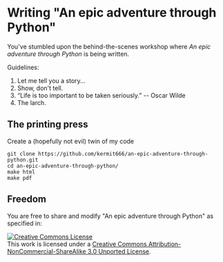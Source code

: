 Writing "An epic adventure through Python"
===========================================

You've stumbled upon the behind-the-scenes workshop where *An epic adventure 
through Python* is being written.

Guidelines:

 1. Let me tell you a story...
 2. Show, don't tell.
 3. “Life is too important to be taken seriously.” -- Oscar Wilde
 4. The larch.

The printing press
------------------

Create a (hopefully not evil) twin of my code

    git clone https://github.com/kermit666/an-epic-adventure-through-python.git
    cd an-epic-adventure-through-python/
    make html
    make pdf

Freedom
--------

You are free to share and modify "An epic adventure through Python" as 
specified in:

<a rel="license" href="http://creativecommons.org/licenses/by-nc-sa/3.0/deed.en_US"><img alt="Creative Commons License" style="border-width:0" src="http://i.creativecommons.org/l/by-nc-sa/3.0/88x31.png" /></a><br />This work is licensed under a <a rel="license" href="http://creativecommons.org/licenses/by-nc-sa/3.0/deed.en_US">Creative Commons Attribution-NonCommercial-ShareAlike 3.0 Unported License</a>.
